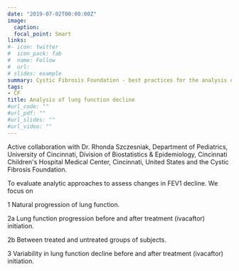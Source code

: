 ```yaml
---
date: "2019-07-02T00:00:00Z"
image:
  caption: 
  focal_point: Smart
links:
#- icon: twitter
#  icon_pack: fab
#  name: Follow
#  url: 
# slides: example
summary: Cystic Fibrosis Foundation - best practices for the analysis of lung function consortium
tags: 
- CF
title: Analysis of lung function decline 
#url_code: ""
#url_pdf: ""
#url_slides: ""
#url_video: ""
---
```


Active collaboration with Dr. Rhonda Szczesniak, Department of Pediatrics, University of Cincinnati, Division of Biostatistics & Epidemiology, Cincinnati Children's Hospital Medical Center, Cincinnati, United States and the Cystic Fibrosis Foundation.

To evaluate analytic approaches to assess changes in FEV1 decline. We focus on

1 Natural progression of lung function.

2a Lung function progression before and after treatment (ivacaftor) initiation.

2b Between treated and untreated groups of subjects. 

3 Variability in lung function decline before and after treatment (ivacaftor) initiation.

